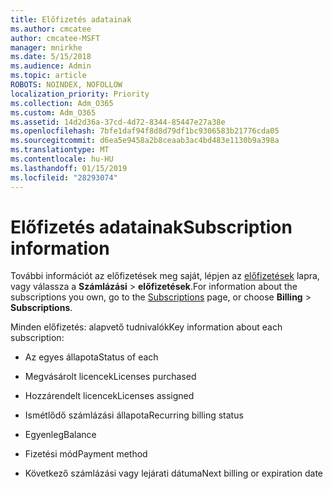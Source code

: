 ```yaml
---
title: Előfizetés adatainak
ms.author: cmcatee
author: cmcatee-MSFT
manager: mnirkhe
ms.date: 5/15/2018
ms.audience: Admin
ms.topic: article
ROBOTS: NOINDEX, NOFOLLOW
localization_priority: Priority
ms.collection: Adm_O365
ms.custom: Adm_O365
ms.assetid: 14d2d36a-37cd-4d72-8344-85447e27a38e
ms.openlocfilehash: 7bfe1daf94f8d8d79df1bc9306583b21776cda05
ms.sourcegitcommit: d6ea5e9458a2b8ceaab3ac4bd483e1130b9a398a
ms.translationtype: MT
ms.contentlocale: hu-HU
ms.lasthandoff: 01/15/2019
ms.locfileid: "28293074"
---
```

# <a name="subscription-information"></a><span data-ttu-id="53aa1-102">Előfizetés adatainak</span><span class="sxs-lookup"><span data-stu-id="53aa1-102">Subscription information</span></span>

<span data-ttu-id="53aa1-103">További információt az előfizetések meg saját, lépjen az [előfizetések](https://go.microsoft.com/fwlink/p/?linkid=842054) lapra, vagy válassza a **Számlázási** \> **előfizetések**.</span><span class="sxs-lookup"><span data-stu-id="53aa1-103">For information about the subscriptions you own, go to the [Subscriptions](https://go.microsoft.com/fwlink/p/?linkid=842054) page, or choose **Billing** \> **Subscriptions**.</span></span>
  
<span data-ttu-id="53aa1-104">Minden előfizetés: alapvető tudnivalók</span><span class="sxs-lookup"><span data-stu-id="53aa1-104">Key information about each subscription:</span></span>
  
- <span data-ttu-id="53aa1-105">Az egyes állapota</span><span class="sxs-lookup"><span data-stu-id="53aa1-105">Status of each</span></span>
    
- <span data-ttu-id="53aa1-106">Megvásárolt licencek</span><span class="sxs-lookup"><span data-stu-id="53aa1-106">Licenses purchased</span></span>
    
- <span data-ttu-id="53aa1-107">Hozzárendelt licencek</span><span class="sxs-lookup"><span data-stu-id="53aa1-107">Licenses assigned</span></span>
    
- <span data-ttu-id="53aa1-108">Ismétlődő számlázási állapota</span><span class="sxs-lookup"><span data-stu-id="53aa1-108">Recurring billing status</span></span>
    
- <span data-ttu-id="53aa1-109">Egyenleg</span><span class="sxs-lookup"><span data-stu-id="53aa1-109">Balance</span></span>
    
- <span data-ttu-id="53aa1-110">Fizetési mód</span><span class="sxs-lookup"><span data-stu-id="53aa1-110">Payment method</span></span>
    
- <span data-ttu-id="53aa1-111">Következő számlázási vagy lejárati dátuma</span><span class="sxs-lookup"><span data-stu-id="53aa1-111">Next billing or expiration date</span></span>
    

